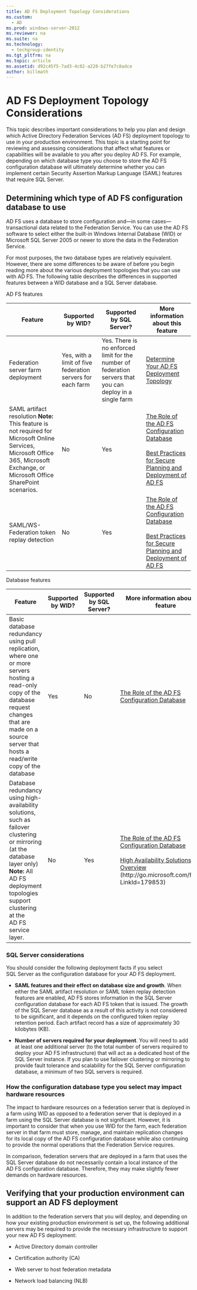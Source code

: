 ```yaml
---
title: AD FS Deployment Topology Considerations
ms.custom: 
  - AD
ms.prod: windows-server-2012
ms.reviewer: na
ms.suite: na
ms.technology: 
  - techgroup-identity
ms.tgt_pltfrm: na
ms.topic: article
ms.assetid: d92c45f5-7ad3-4c02-a228-b27fe7c8adce
author: billmath
---
```

# AD FS Deployment Topology Considerations
This topic describes important considerations to help you plan and design which Active Directory Federation Services \(AD FS\) deployment topology to use in your production environment. This topic is a starting point for reviewing and assessing considerations that affect what features or capabilities will be available to you after you deploy AD FS. For example, depending on which database type you choose to store the AD FS configuration database will ultimately determine whether you can implement certain Security Assertion Markup Language \(SAML\) features that require SQL Server.  
  
## Determining which type of AD FS configuration database to use  
AD FS uses a database to store configuration and—in some cases—transactional data related to the Federation Service. You can use the AD FS software to select either the built\-in Windows Internal Database \(WID\) or Microsoft SQL Server 2005 or newer to store the data in the Federation Service.  
  
For most purposes, the two database types are relatively equivalent. However, there are some differences to be aware of before you begin reading more about the various deployment topologies that you can use with AD FS. The following table describes the differences in supported features between a WID database and a SQL Server database.  
  
AD FS features  
  
|Feature|Supported by WID?|Supported by SQL Server?|More information about this feature|  
|-----------|---------------------|----------------------------|---------------------------------------|  
|Federation server farm deployment|Yes, with a limit of five federation servers for each farm|Yes. There is no enforced limit for the number of federation servers that you can deploy in a single farm|[Determine Your AD FS Deployment Topology](../../../../ad-fs/plan/WS2012-guide/Determine-Your-AD-FS-Deployment-Topology.md)|  
|SAML artifact resolution **Note:** This feature is not required for Microsoft Online Services, Microsoft Office 365, Microsoft Exchange, or Microsoft Office SharePoint scenarios.|No|Yes|[The Role of the AD FS Configuration Database](../../../../ad-fs/plan/tech-ref/key-concepts/../../../../ad-fs/plan/tech-ref/key-concepts/../../../../ad-fs/plan/tech-ref/key-concepts/../../../../ad-fs/plan/tech-ref/key-concepts/The-Role-of-the-AD-FS-Configuration-Database.md)<br /><br />[Best Practices for Secure Planning and Deployment of AD FS](Best-Practices-for-Secure-Planning-and-Deployment-of-AD-FS.md)|  
|SAML\/WS\-Federation token replay detection|No|Yes|[The Role of the AD FS Configuration Database](../../../../ad-fs/plan/tech-ref/key-concepts/../../../../ad-fs/plan/tech-ref/key-concepts/../../../../ad-fs/plan/tech-ref/key-concepts/../../../../ad-fs/plan/tech-ref/key-concepts/The-Role-of-the-AD-FS-Configuration-Database.md)<br /><br />[Best Practices for Secure Planning and Deployment of AD FS](Best-Practices-for-Secure-Planning-and-Deployment-of-AD-FS.md)|  
  
Database features  
  
|Feature|Supported by WID?|Supported by SQL Server?|More information about this feature|  
|-----------|---------------------|----------------------------|---------------------------------------|  
|Basic database redundancy using pull replication, where one or more servers hosting a read\-only copy of the database request changes that are made on a source server that hosts a read\/write copy of the database|Yes|No|[The Role of the AD FS Configuration Database](../../../../ad-fs/plan/tech-ref/key-concepts/../../../../ad-fs/plan/tech-ref/key-concepts/../../../../ad-fs/plan/tech-ref/key-concepts/../../../../ad-fs/plan/tech-ref/key-concepts/The-Role-of-the-AD-FS-Configuration-Database.md)|  
|Database redundancy using high\-availability solutions, such as failover clustering or mirroring \(at the database layer only\) **Note:** All AD FS deployment topologies support clustering at the AD FS service layer.|No|Yes|[The Role of the AD FS Configuration Database](../../../../ad-fs/plan/tech-ref/key-concepts/../../../../ad-fs/plan/tech-ref/key-concepts/../../../../ad-fs/plan/tech-ref/key-concepts/../../../../ad-fs/plan/tech-ref/key-concepts/The-Role-of-the-AD-FS-Configuration-Database.md)<br /><br />[High Availability Solutions Overview](http://go.microsoft.com/fwlink/?LinkId=179853) \(http:\/\/go.microsoft.com\/fwlink\/?LinkId\=179853\)|  
  
### SQL Server considerations  
You should consider the following deployment facts if you select SQL Server as the configuration database for your AD FS deployment.  
  
-   **SAML features and their effect on database size and growth**. When either the SAML artifact resolution or SAML token replay detection features are enabled, AD FS stores information in the SQL Server configuration database for each AD FS token that is issued. The growth of the SQL Server database as a result of this activity is not considered to be significant, and it depends on the configured token replay retention period. Each artifact record has a size of approximately 30 kilobytes \(KB\).  
  
-   **Number of servers required for your deployment**. You will need to add at least one additional server \(to the total number of servers required to deploy your AD FS infrastructure\) that will act as a dedicated host of the SQL Server instance. If you plan to use failover clustering or mirroring to provide fault tolerance and scalability for the SQL Server configuration database, a minimum of two SQL servers is required.  
  
### How the configuration database type you select may impact hardware resources  
The impact to hardware resources on a federation server that is deployed in a farm using WID as opposed to a federation server that is deployed in a farm using the SQL Server database is not significant. However, it is important to consider that when you use WID for the farm, each federation server in that farm must store, manage, and maintain replication changes for its local copy of the AD FS configuration database while also continuing to provide the normal operations that the Federation Service requires.  
  
In comparison, federation servers that are deployed in a farm that uses the SQL Server database do not necessarily contain a local instance of the AD FS configuration database. Therefore, they may make slightly fewer demands on hardware resources.  
  
## Verifying that your production environment can support an AD FS deployment  
In addition to the federation servers that you will deploy, and depending on how your existing production environment is set up, the following additional servers may be required to provide the necessary infrastructure to support your new AD FS deployment:  
  
-   Active Directory domain controller  
  
-   Certification authority \(CA\)  
  
-   Web server to host federation metadata  
  
-   Network load balancing \(NLB\)  
  

